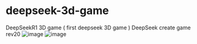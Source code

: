 # deepseek-3d-game
DeepSeekR1 3D game ( first deepseek 3D game )
DeepSeek create game
rev20
![image](https://github.com/user-attachments/assets/6520c40d-dba7-4b0b-b6fa-daad4b175c42)
![image](https://github.com/user-attachments/assets/b9de8202-3f4d-43e5-98d8-7e5f7b41788d)
